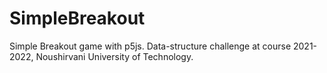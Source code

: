 # SimpleBreakout
Simple Breakout game with p5js. Data-structure challenge at course 2021-2022, Noushirvani University of Technology.

